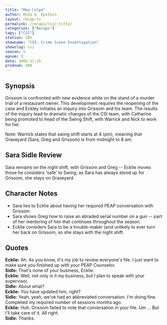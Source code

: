 ```yaml
---
title: "Mea Culpa"
author: Mika A. Epstein
layout: recap-tv
permalink: /recaps/csi/:title/
categories: ["Recaps"]
tags: ["CSI"]
station: CBS
showname: "CSI: Crime Scene Investigation"
showslug: csi
season: 5  
epnum: 9 
date: 2004-11-25
prodnum: 509 
---
```


## Synopsis

Grissom is confronted with new evidence while on the stand of a murder trial of a restaurant owner. This development requires the reopening of the case and Eckley initiates an inquiry into Grissom and his team. The results of the inquiry lead to dramatic changes of the CSI team, with Catherine being promoted to head of the Swing Shift, with Warrick and Nick to work for her.

Note: Warrick states that swing shift starts at 4 (pm), meaning that Graveyard (Sara, Greg and Grissom) is from midnight to 8 am.

## Sara Sidle Review

Sara remains on the night shift, with Grissom and Greg -- Ecklie moves those he considers 'safe' to Swing; as Sara has always stood up for Grissom, she stays on Graveyard.

## Character Notes

* Sara lies to Ecklie about having her required PEAP conversation with Grissom.  
* Sara shows Greg how to raise an abraded serial number on a gun -- part of her mentoring of him that continues throughout the season.  
* Ecklie considers Sara to be a trouble-maker (and unlikely to ever turn her back on Grissom, so she stays with the night shift.

## Quotes

**Ecklie:** Ah. As you know, it's my job to review everyone's file. I just want to make sure you finished up with your PEAP Counselor.  
**Sidle:** That's none of your business, Ecklie.  
**Ecklie:** Well, not only is it my business, but I plan to speak with your supervisor.  
**Sidle:** About what?  
**Ecklie:** You have updated him, right?  
**Sidle:** Yeah, yeah, we've had an abbreviated conversation. I'm doing fine. Completed my required number of sessions months ago.  
**Ecklie:** Huh. Grissom failed to note that conversation in your file. Um ... But I'll take care of it. All right.  
**Sidle:** Thanks.